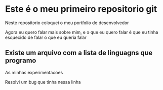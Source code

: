 # Este é o meu primeiro repositorio git

Neste repositorio coloquei o meu portfolio de desenvolvedor

Agora eu quero falar mais sobre mim, e o que eu quero falar é que
eu tinha esquecido de falar o que eu queria falar

## Existe um arquivo com a lista de linguagns que programo

As minhas experimentacoes

Resolvi um bug que tinha nessa linha
